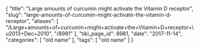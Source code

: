 {
    "title": "Large amounts of curcumin might activate the Vitamin D receptor",
    "slug": "large-amounts-of-curcumin-might-activate-the-vitamin-d-receptor",
    "aliases": [
        "/Large+amounts+of+curcumin+might+activate+the+Vitamin+D+receptor+\u2013+Dec+2010",
        "/8981"
    ],
    "tiki_page_id": 8981,
    "date": "2017-11-14",
    "categories": [
        "old name"
    ],
    "tags": [
        "old name"
    ]
}